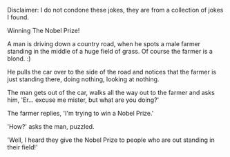 Disclaimer: I do not condone these jokes, they are from a collection of jokes I found.

Winning The Nobel Prize!

A man is driving down a country road, when he spots a male farmer standing in the middle of a huge field of grass. Of course the farmer is a blond. :)

He pulls the car over to the  side of the road and notices that the farmer is just standing there, doing nothing, looking at nothing.

The man gets out of the car, walks all the way out to the farmer and asks him, 'Er... excuse me mister, but what are you doing?'

The farmer replies, 'I'm trying to win a Nobel Prize.'

'How?' asks the man, puzzled.

'Well, I heard they give the Nobel Prize to people who are out standing in their field!'

